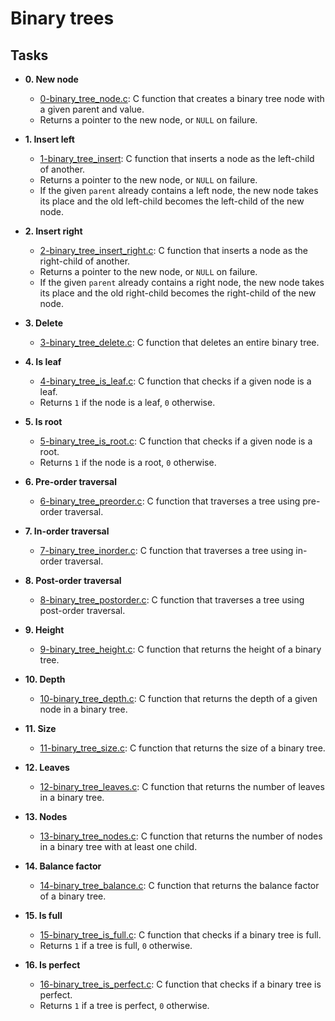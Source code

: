 # Binary trees

## Tasks

- **0. New node**

  - [0-binary_tree_node.c](./0-binary_tree_node.c): C function that creates a
    binary tree node with a given parent and value.
  - Returns a pointer to the new node, or `NULL` on failure.

- **1. Insert left**

  - [1-binary_tree_insert](./1-binary_tree_insert): C function that inserts a
    node as the left-child of another.
  - Returns a pointer to the new node, or `NULL` on failure.
  - If the given `parent` already contains a left node, the new node takes its
    place and the old left-child becomes the left-child of the new node.

- **2. Insert right**

  - [2-binary_tree_insert_right.c](./2-binary_tree_insert_right.c): C function that
    inserts a node as the right-child of another.
  - Returns a pointer to the new node, or `NULL` on failure.
  - If the given `parent` already contains a right node, the new node takes its
    place and the old right-child becomes the right-child of the new node.

- **3. Delete**

  - [3-binary_tree_delete.c](./3-binary_tree_delete.c): C function that deletes
    an entire binary tree.

- **4. Is leaf**

  - [4-binary_tree_is_leaf.c](./4-binary_tree_is_leaf.c): C function that checks
    if a given node is a leaf.
  - Returns `1` if the node is a leaf, `0` otherwise.

- **5. Is root**

  - [5-binary_tree_is_root.c](./5-binary_tree_is_root.c): C function that checks
    if a given node is a root.
  - Returns `1` if the node is a root, `0` otherwise.

- **6. Pre-order traversal**

  - [6-binary_tree_preorder.c](./6-binary_tree_preorder.c): C function that
    traverses a tree using pre-order traversal.

- **7. In-order traversal**

  - [7-binary_tree_inorder.c](./7-binary_tree_inorder.c): C function that
    traverses a tree using in-order traversal.

- **8. Post-order traversal**

  - [8-binary_tree_postorder.c](./8-binary_tree_postorder.c): C function that
    traverses a tree using post-order traversal.

- **9. Height**

  - [9-binary_tree_height.c](./9-binary_tree_height.c): C function that returns
    the height of a binary tree.

- **10. Depth**

  - [10-binary_tree_depth.c](./10-binary_tree_depth.c): C function that returns
    the depth of a given node in a binary tree.

- **11. Size**

  - [11-binary_tree_size.c](./11-binary_tree_size.c): C function that returns
    the size of a binary tree.

- **12. Leaves**

  - [12-binary_tree_leaves.c](./12-binary_tree_leaves.c): C function that returns
    the number of leaves in a binary tree.

- **13. Nodes**

  - [13-binary_tree_nodes.c](./13-binary_tree_nodes.c): C function that returns
    the number of nodes in a binary tree with at least one child.

- **14. Balance factor**

  - [14-binary_tree_balance.c](./14-binary_tree_balance.c): C function that
    returns the balance factor of a binary tree.

- **15. Is full**

  - [15-binary_tree_is_full.c](./15-binary_tree_is_full.c): C function that
    checks if a binary tree is full.
  - Returns `1` if a tree is full, `0` otherwise.

- **16. Is perfect**
  - [16-binary_tree_is_perfect.c](./16-binary_tree_is_perfect.c): C function
    that checks if a binary tree is perfect.
  - Returns `1` if a tree is perfect, `0` otherwise.
